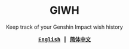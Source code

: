 <div align="center">

# GIWH

Keep track of your Genshin Impact wish history

<samp>

**[English](readme.md)** ┃ **[简体中文](readme.zh-Hans.md)**

</samp>
</div>
